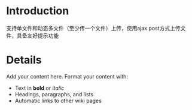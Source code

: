 # Introduction #

支持单文件和动态多文件（至少传一个文件）上传，使用ajax post方式上传文件，具备友好提示功能


# Details #

Add your content here.  Format your content with:
  * Text in **bold** or _italic_
  * Headings, paragraphs, and lists
  * Automatic links to other wiki pages